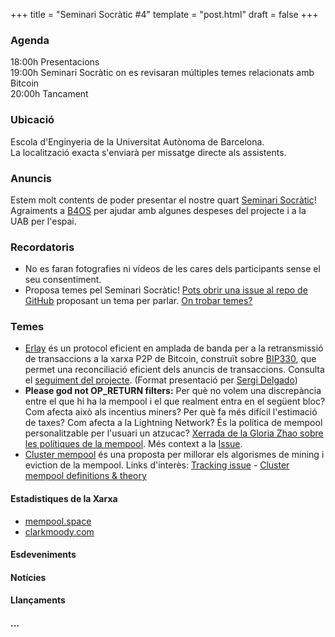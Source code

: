 +++
title = "Seminari Socràtic #4"
template = "post.html"
draft = false
+++

### Agenda
18:00h Presentacions\
19:00h Seminari Socràtic on es revisaran múltiples temes relacionats amb Bitcoin\
20:00h Tancament

### Ubicació
Escola d'Enginyeria de la Universitat Autònoma de Barcelona.\
La localització exacta s'enviarà per missatge directe als assistents.

### Anuncis
Estem molt contents de poder presentar el nostre quart [Seminari Socràtic](/about)!\
Agraiments a [B4OS](https://www.libreriadesatoshi.com/b4os) per ajudar amb algunes despeses del projecte i a la UAB per l'espai.

### Recordatoris
- No es faran fotografies ni vídeos de les cares dels participants sense el seu consentiment.
- Proposa temes pel Seminari Socràtic! [Pots obrir una issue al repo de GitHub](https://github.com/Bit-Devs-Barcelona/bit-devs-barcelona.github.io/issues) proposant un tema per parlar. [On trobar temes?](/about/find-topics/)

### Temes

- [Erlay](https://arxiv.org/pdf/1905.10518) és un protocol eficient en amplada de banda per a la retransmissió de transaccions a la xarxa P2P de Bitcoin, construït sobre [BIP330](https://github.com/bitcoin/bips/blob/master/bip-0330.mediawiki), que permet una reconciliació eficient dels anuncis de transaccions. Consulta el [seguiment del projecte](https://github.com/bitcoin/bitcoin/issues/30249). (Format presentació per [Sergi Delgado](https://srgi.me/))
- **Please god not OP_RETURN filters:** Per què no volem una discrepància entre el que hi ha la mempool i el que realment entra en el següent bloc? Com afecta això als incentius miners? Per què fa més difícil l'estimació de taxes? Com afecta a la Lightning Network? És la política de mempool personalitzable per l'usuari un atzucac? [Xerrada de la Gloria Zhao sobre les polítiques de la mempool](https://vimeo.com/704956163). Més context a la [Issue](https://github.com/Bit-Devs-Barcelona/bit-devs-barcelona.github.io/issues/13).
- [Cluster mempool](https://bitcoinops.org/en/topics/cluster-mempool/) és una proposta per millorar els algorismes de mining i eviction de la mempool. Links d'interès: [Tracking issue](https://github.com/bitcoin/bitcoin/issues/30289) - [Cluster mempool definitions & theory](https://delvingbitcoin.org/t/cluster-mempool-definitions-theory/202)


#### Estadistiques de la Xarxa
- [mempool.space](https://mempool.space/)
- [clarkmoody.com](https://bitcoin.clarkmoody.com/dashboard/)

#### Esdeveniments

#### Notícies

#### Llançaments

#### ...
